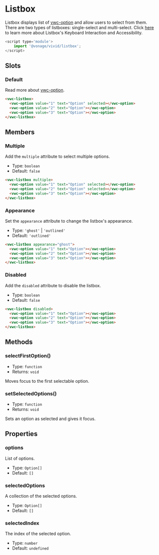 # Listbox

Listbox displays list of [vwc-option](../../components/option) and allow users to select from them. 
There are two types of listboxes: single-select and multi-select.
Click [here](https://www.w3.org/WAI/ARIA/apg/patterns/listbox) to learn more about Listbox's Keyboard Interaction and Accessibility.

```js
<script type='module'>
    import '@vonage/vivid/listbox';
</script>
```

## Slots

### Default

Read more about [vwc-option](../../components/option).

```html preview
<vwc-listbox>
  <vwc-option value="1" text="Option" selected></vwc-option>
  <vwc-option value="2" text="Option"></vwc-option>
  <vwc-option value="3" text="Option"></vwc-option>
</vwc-listbox>
```

## Members

### Multiple

Add the `multiple` attribute to select multiple options.

- Type: `boolean`
- Default: `false`

```html preview
<vwc-listbox multiple>
  <vwc-option value="1" text="Option" selected></vwc-option>
  <vwc-option value="2" text="Option" selected></vwc-option>
  <vwc-option value="3" text="Option"></vwc-option>
</vwc-listbox>
```

### Appearance

Set the `appearance` attribute to change the listbox's appearance.

- Type: `'ghost'` | `'outlined'`
- Default: `'outlined'`

```html preview
<vwc-listbox appearance="ghost">
  <vwc-option value="1" text="Option"></vwc-option>
  <vwc-option value="2" text="Option"></vwc-option>
  <vwc-option value="3" text="Option"></vwc-option>
</vwc-listbox>
```

### Disabled

Add the `disabled` attribute to disable the listbox.

- Type: `boolean`
- Default: `false`

```html preview
<vwc-listbox disabled>
  <vwc-option value="1" text="Option"></vwc-option>
  <vwc-option value="2" text="Option"></vwc-option>
  <vwc-option value="3" text="Option"></vwc-option>
</vwc-listbox>
```

## Methods

### selectFirstOption()

- Type: `function`
- Returns: `void`

Moves focus to the first selectable option.

### setSelectedOptions()

- Type: `function`
- Returns: `void`

Sets an option as selected and gives it focus.

## Properties

### options

List of options.

- Type: `Option[]`
- Default: `[]`

### selectedOptions

A collection of the selected options.

- Type: `Option[]`
- Default: `[]`

### selectedIndex

The index of the selected option.

- Type: `number`
- Default: `undefined`

